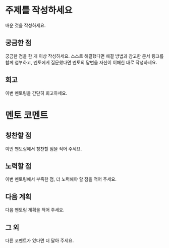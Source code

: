 # 주제를 작성하세요
배운 것을 작성하세요.

## 궁금한 점
궁금한 점을 한 개 이상 작성하세요.
스스로 해결했다면 해결 방법과 참고한 문서 링크를 함께 첨부하고,
멘토에게 질문했다면 멘토의 답변을 자신이 이해한 대로 작성하세요.

## 회고 
이번 멘토링을 간단히 회고하세요.

# 멘토 코멘트 
## 칭찬할 점
이번 멘토링에서 칭찬할 점을 적어 주세요.

## 노력할 점 
이번 멘토링에서 부족한 점, 더 노력해야 할 점을 적어 주세요.

## 다음 계획 
다음 멘토링 계획을 적어 주세요.

## 그 외
다른 코멘트가 있다면 더 달아 주세요.
